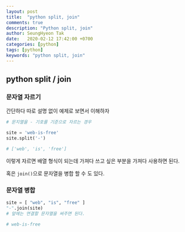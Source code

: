 ```yaml
---
layout: post
title:  "python split, join"
comments: true
description: "Python split, join"
author: SeungHyeon Tak
date:   2020-02-12 17:42:00 +0700
categories: [python]
tags: [python]
keywords: "python split, join"
---
```

## python split / join

### 문자열 자르기

간단하다 따로 설명 없이 예제로 보면서 이해하자

```python
# 문지열을 - 기호를 기준으로 자르는 경우

site = 'web-is-free'
site.split('-')

# ['web', 'is', 'free']
```

이렇게 자르면 배열 형식이 되는데 가져다 쓰고 싶은 부분을 가져다 사용하면 된다.

혹은 `join()`으로 문자열을 병합 할 수 도 있다.

### 문자열 병합

```python
site = [ "web", "is", "free" ]
"-".join(site)
# 앞에는 연결할 문자열을 써주면 된다.

# web-is-free
```